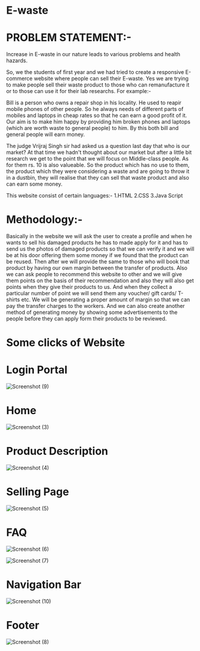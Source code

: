 # E-waste

# PROBLEM STATEMENT:-  
Increase in E-waste in our nature leads to various problems and health hazards. 

So, we the students of first year and we had tried to create a responsive E-commerce website where people can sell their E-waste. 
Yes we are trying to make people sell their waste product to those who can remanufacture it or to those can use it for their lab researchs.
For example:-

Bill is a person who owns a repair shop in his locality. He used to reapir mobile phones of other people. So he always needs of different parts of mobiles and laptops in cheap rates so that he can earn a good profit of it. Our aim is to make him happy by providing him broken phones and laptops (which are worth waste to general people) to him. By this both bill and general people will earn money.

The judge Vrijraj Singh sir had asked us a question last day that who is our market? 
At that time we hadn't thought about our market but after a little bit research we get to the point that we will focus on Middle-class people. As for them rs. 10 is also valueable. So the product which has no use to them, the product which they were considering a waste and are going to throw it in a dustbin, they will realise that they can sell that waste product and also can earn some money.

This website consist of certain languages:-
1.HTML
2.CSS
3.Java Script


# Methodology:-

Basically in the website we will ask the user to create a profile and when he wants to sell his damaged products he has to made apply for it and has to send us the photos of damaged products so that we can verify it and we will be at his door offering them some money if we found that the product can be reused. Then after we will provide the same to those who will book that product by having our own margin between the transfer of products. Also we can ask people to recommend this website to other and we will give them points on the basis of their recommendation and also they will also get points when they give their products to us. And when they collect a particular number of point we will send them any voucher/ gift cards/ T-shirts etc. We will be generating a proper amount of margin so that we can pay the transfer charges to the workers. And we can also create another method of generating money by showing some advertisements to the people before they can apply form their products to be reviewed.


# Some clicks of Website

# Login Portal
![Screenshot (9)](https://user-images.githubusercontent.com/76553358/104849259-c8e81800-590e-11eb-9583-726d8c9116dc.png)

# Home
![Screenshot (3)](https://user-images.githubusercontent.com/76553358/104849026-a43f7080-590d-11eb-9947-ed50a1fa5208.png)

# Product Description
![Screenshot (4)](https://user-images.githubusercontent.com/76553358/104849119-1b750480-590e-11eb-9420-96a8f6d8fbd4.png)

# Selling Page
![Screenshot (5)](https://user-images.githubusercontent.com/76553358/104849046-b6b9aa00-590d-11eb-9c8d-d7ae3b620b3d.png)

# FAQ
![Screenshot (6)](https://user-images.githubusercontent.com/76553358/104849248-be2d8300-590e-11eb-93f9-22b24035a7cc.png)

![Screenshot (7)](https://user-images.githubusercontent.com/76553358/104849122-1e6ff500-590e-11eb-9f73-934dd91a9f77.png)

# Navigation Bar
![Screenshot (10)](https://user-images.githubusercontent.com/76553358/104849102-07c99e00-590e-11eb-867f-ddc12d4dee1c.png)

# Footer
![Screenshot (8)](https://user-images.githubusercontent.com/76553358/104849099-04cead80-590e-11eb-9f7e-c4cc66b21f39.png)











